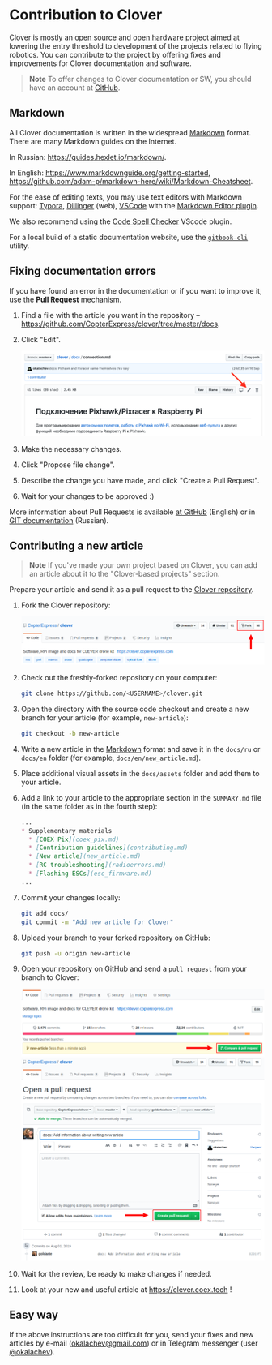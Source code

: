 # Contribution to Clover

Clover is mostly an [open source](https://en.wikipedia.org/wiki/Open-source_software) and [open hardware](https://en.wikipedia.org/wiki/Open-source_hardware) project aimed at lowering the entry threshold to development of the projects related to flying robotics. You can contribute to the project by offering fixes and improvements for Clover documentation and software.

> **Note** To offer changes to Clover documentation or SW, you should have an account at [GitHub](https://github.com).

## Markdown

All Clover documentation is written in the widespread [Markdown](https://en.wikipedia.org/wiki/Markdown) format. There are many Markdown guides on the Internet.

In Russian: https://guides.hexlet.io/markdown/.

In English: https://www.markdownguide.org/getting-started, https://github.com/adam-p/markdown-here/wiki/Markdown-Cheatsheet.

For the ease of editing texts, you may use text editors with Markdown support: [Typora](https://typora.io), [Dillinger](https://dillinger.io/) (web), [VSCode](https://code.visualstudio.com) with the [Markdown Editor plugin](https://marketplace.visualstudio.com/items?itemName=MadsKristensen.MarkdownEditor).

We also recommend using the [Code Spell Checker](https://marketplace.visualstudio.com/items?itemName=streetsidesoftware.code-spell-checker) VScode plugin.

For a local build of a static documentation website, use the [`gitbook-cli`](https://github.com/GitbookIO/gitbook-cli) utility.

## Fixing documentation errors

If you have found an error in the documentation or if you want to improve it, use the **Pull Request** mechanism.

1. Find a file with the article you want in the repository – https://github.com/CopterExpress/clover/tree/master/docs.
2. Click "Edit".

    <img src="../assets/github-edit.png" alt="GitHub Edit">

3. Make the necessary changes.
4. Click "Propose file change".
5. Describe the change you have made, and click "Create a Pull Request".
6. Wait for your changes to be approved :)

More information about Pull Requests is available [at GitHub](https://help.github.com/articles/about-pull-requests/) (English) or in [GIT documentation](https://git-scm.com/book/ru/v2/GitHub-contributing-to_projects) (Russian).

## Contributing a new article

> **Note** If you've made your own project based on Clover, you can add an article about it to the "Clover-based projects" section.

Prepare your article and send it as a pull request to the [Clover repository](https://github.com/CopterExpress/clover).

1. Fork the Clover repository:

    <img src="../assets/github-fork.png" alt="GitHub Fork">

2. Check out the freshly-forked repository on your computer:

    ```bash
    git clone https://github.com/<USERNAME>/clover.git
    ```

3. Open the directory with the source code checkout and create a new branch for your article (for example, `new-article`):

    ```bash
    git checkout -b new-article
    ```

4. Write a new article in the [Markdown](https://en.wikipedia.org/wiki/Markdown) format and save it in the `docs/ru` or `docs/en` folder (for example, `docs/en/new_article.md`).
5. Place additional visual assets in the `docs/assets` folder and add them to your article.
6. Add a link to your article to the appropriate section in the `SUMMARY.md` file (in the same folder as in the fourth step):

    ```markdown
    ...
    * Supplementary materials
      * [COEX Pix](coex_pix.md)
      * [Contribution guidelines](contributing.md)
      * [New article](new_article.md)
      * [RC troubleshooting](radioerrors.md)
      * [Flashing ESCs](esc_firmware.md)
    ...
    ```

7. Commit your changes locally:

    ```bash
    git add docs/
    git commit -m "Add new article for Clover"
    ```

8. Upload your branch to your forked repository on GitHub:

    ```bash
    git push -u origin new-article
    ```

9. Open your repository on GitHub and send a `pull request` from your branch to Clover:

    <img src="../assets/github-pull-request.png" alt="GitHub Pull Request">

    <img src="../assets/github-pull-request-create.png" alt="GitHub Create Pull">

10. Wait for the review, be ready to make changes if needed.
11. Look at your new and useful article at https://clever.coex.tech !

## Easy way

If the above instructions are too difficult for you, send your fixes and new articles by e-mail (<a href="mailto:okalachev@gmail.com">okalachev@gmail.com</a>) or in Telegram messenger (user <a href="tg://resolve?domain=okalachev">@okalachev</a>).
